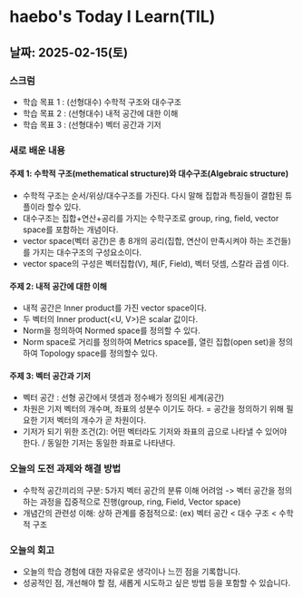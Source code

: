 # haebo's Today I Learn(TIL)

## 날짜: 2025-02-15(토)

### 스크럼
- 학습 목표 1 : (선형대수) 수학적 구조와 대수구조
- 학습 목표 2 : (선형대수) 내적 공간에 대한 이해
- 학습 목표 3 : (선형대수) 벡터 공간과 기저

### 새로 배운 내용
#### 주제 1: 수학적 구조(methematical structure)와 대수구조(Algebraic structure)
- 수학적 구조는 순서/위상/대수구조를 가진다. 다시 말해 집합과 특징들이 결합된 튜플이라 할수 있다. 
- 대수구조는 집합+연산+공리를 가지는 수학구조로 group, ring, field, vector space를 포함하는 개념이다. 
- vector space(벡터 공간)은 총 8개의 공리(집합, 연산이 만족시켜야 하는 조건들)를 가지는 대수구조의 구성요소이다. 
- vector space의 구성은 벡터집합(V), 체(F, Field), 벡터 덧셈, 스칼라 곱셈 이다. 

#### 주제 2: 내적 공간에 대한 이해
- 내적 공간은 Inner product를 가진 vector space이다. 
- 두 벡터의 Inner product(<U, V>)은 scalar 값이다. 
- Norm을 정의하여 Normed space를 정의할 수 있다.
- Norm space로 거리를 정의하여 Metrics space를, 열린 집합(open set)을 정의하여 Topology space를 정의할수 있다. 

#### 주제 3: 벡터 공간과 기저
- 벡터 공간 : 선형 공간에서 뎃셈과 정수배가 정의된 세계(공간)
- 차원은 기저 벡터의 개수며, 좌표의 성분수 이기도 하다. = 공간을 정의하기 위해 필요한 기저 벡터의 개수가 곧 차원이다. 
- 기저가 되기 위한 조건(2): 어떤 벡터라도 기저와 좌표의 곱으로 나타낼 수 있어야 한다. / 동일한 기저는 동일한 좌표로 나타낸다. 

### 오늘의 도전 과제와 해결 방법
- 수학적 공간끼리의 구분: 5가지 벡터 공간의 분류 이해 어려엄 -> 벡터 공간을 정의하는 과정을 집중적으로 진행(group, ring, Field, Vector space)
- 개념간의 관련성 이해: 상하 관계를 중점적으로: (ex) 벡터 공간 < 대수 구조 < 수학적 구조

### 오늘의 회고
- 오늘의 학습 경험에 대한 자유로운 생각이나 느낀 점을 기록합니다.
- 성공적인 점, 개선해야 할 점, 새롭게 시도하고 싶은 방법 등을 포함할 수 있습니다.